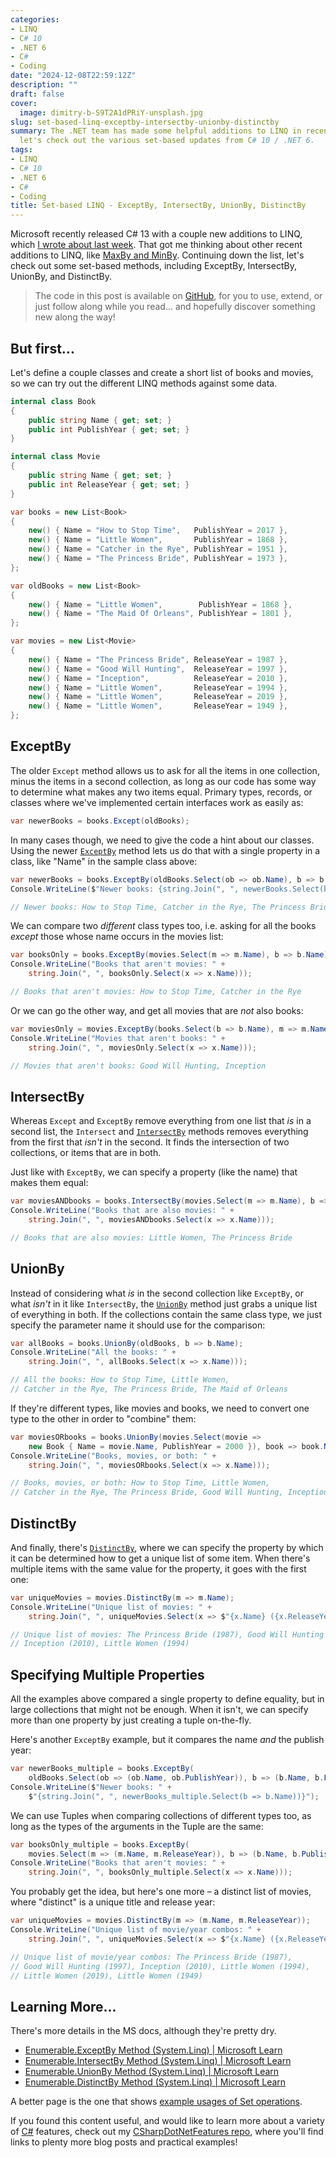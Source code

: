 ```yaml
---
categories:
- LINQ
- C# 10
- .NET 6
- C#
- Coding
date: "2024-12-08T22:59:12Z"
description: ""
draft: false
cover:
  image: dimitry-b-S9T2A1dPRiY-unsplash.jpg
slug: set-based-linq-exceptby-intersectby-unionby-distinctby
summary: The .NET team has made some helpful additions to LINQ in recent years. Today
  let's check out the various set-based updates from C# 10 / .NET 6.
tags:
- LINQ
- C# 10
- .NET 6
- C#
- Coding
title: Set-based LINQ - ExceptBy, IntersectBy, UnionBy, DistinctBy
---
```

Microsoft recently released C# 13 with a couple new additions to LINQ, which [I wrote about last week](https://grantwinney.com/using-linq-countby-and-aggregateby-in-csharp/). That got me thinking about other recent additions to LINQ, like [MaxBy and MinBy](https://grantwinney.com/using-minby-and-maxby-in-csharp/). Continuing down the list, let's check out some set-based methods, including ExceptBy, IntersectBy, UnionBy, and DistinctBy.

> The code in this post is available on [GitHub](https://github.com/grantwinney/CSharpDotNetFeatures/tree/master/C%23%2010/SetBasedLinqMethods), for you to use, extend, or just follow along while you read... and hopefully discover something new along the way!

## But first...

Let's define a couple classes and create a short list of books and movies, so we can try out the different LINQ methods against some data.

```csharp
internal class Book
{
    public string Name { get; set; }
    public int PublishYear { get; set; }
}

internal class Movie
{
    public string Name { get; set; }
    public int ReleaseYear { get; set; }
}

var books = new List<Book>
{
    new() { Name = "How to Stop Time",   PublishYear = 2017 },
    new() { Name = "Little Women",       PublishYear = 1868 },
    new() { Name = "Catcher in the Rye", PublishYear = 1951 },
    new() { Name = "The Princess Bride", PublishYear = 1973 },
};

var oldBooks = new List<Book>
{
    new() { Name = "Little Women",        PublishYear = 1868 },
    new() { Name = "The Maid Of Orleans", PublishYear = 1801 },
};

var movies = new List<Movie>
{
    new() { Name = "The Princess Bride", ReleaseYear = 1987 },
    new() { Name = "Good Will Hunting",  ReleaseYear = 1997 },
    new() { Name = "Inception",          ReleaseYear = 2010 },
    new() { Name = "Little Women",       ReleaseYear = 1994 },
    new() { Name = "Little Women",       ReleaseYear = 2019 },
    new() { Name = "Little Women",       ReleaseYear = 1949 },
};
```

## ExceptBy

The older `Except` method allows us to ask for all the items in one collection, minus the items in a second collection, as long as our code has some way to determine what makes any two items equal. Primary types, records, or classes where we've implemented certain interfaces work as easily as:

```csharp
var newerBooks = books.Except(oldBooks);
```

In many cases though, we need to give the code a hint about our classes. Using the newer [`ExceptBy`](https://learn.microsoft.com/en-us/dotnet/api/system.linq.enumerable.exceptby) method lets us do that with a single property in a class, like "Name" in the sample class above:

```csharp
var newerBooks = books.ExceptBy(oldBooks.Select(ob => ob.Name), b => b.Name);
Console.WriteLine($"Newer books: {string.Join(", ", newerBooks.Select(b => b.Name))}");

// Newer books: How to Stop Time, Catcher in the Rye, The Princess Bride
```

We can compare two _different_ class types too, i.e. asking for all the books _except_ those whose name occurs in the movies list:

```csharp
var booksOnly = books.ExceptBy(movies.Select(m => m.Name), b => b.Name);
Console.WriteLine("Books that aren't movies: " +
    string.Join(", ", booksOnly.Select(x => x.Name)));

// Books that aren't movies: How to Stop Time, Catcher in the Rye
```

Or we can go the other way, and get all movies that are _not_ also books:

```csharp
var moviesOnly = movies.ExceptBy(books.Select(b => b.Name), m => m.Name);
Console.WriteLine("Movies that aren't books: " +
    string.Join(", ", moviesOnly.Select(x => x.Name)));

// Movies that aren't books: Good Will Hunting, Inception
```

## IntersectBy

Whereas `Except` and `ExceptBy` remove everything from one list that _is_ in a second list, the `Intersect` and [`IntersectBy`](https://learn.microsoft.com/en-us/dotnet/api/system.linq.enumerable.intersectby) methods removes everything from the first that _isn't_ in the second. It finds the intersection of two collections, or items that are in both.

Just like with `ExceptBy`, we can specify a property (like the name) that makes them equal:

```csharp
var moviesANDbooks = books.IntersectBy(movies.Select(m => m.Name), b => b.Name);
Console.WriteLine("Books that are also movies: " +
    string.Join(", ", moviesANDbooks.Select(x => x.Name)));

// Books that are also movies: Little Women, The Princess Bride
```

## UnionBy

Instead of considering what _is_ in the second collection like `ExceptBy`, or what _isn't_ in it like `IntersectBy`, the [`UnionBy`](https://learn.microsoft.com/en-us/dotnet/api/system.linq.enumerable.unionby) method just grabs a unique list of everything in both. If the collections contain the same class type, we just specify the parameter name it should use for the comparison:

```csharp
var allBooks = books.UnionBy(oldBooks, b => b.Name);
Console.WriteLine("All the books: " +
    string.Join(", ", allBooks.Select(x => x.Name)));

// All the books: How to Stop Time, Little Women,
// Catcher in the Rye, The Princess Bride, The Maid of Orleans
```

If they're different types, like movies and books, we need to convert one type to the other in order to "combine" them:

```csharp
var moviesORbooks = books.UnionBy(movies.Select(movie =>
    new Book { Name = movie.Name, PublishYear = 2000 }), book => book.Name);
Console.WriteLine("Books, movies, or both: " +
    string.Join(", ", moviesORbooks.Select(x => x.Name)));

// Books, movies, or both: How to Stop Time, Little Women,
// Catcher in the Rye, The Princess Bride, Good Will Hunting, Inception
```

## DistinctBy

And finally, there's [`DistinctBy`](https://learn.microsoft.com/en-us/dotnet/api/system.linq.enumerable.distinctby), where we can specify the property by which it can be determined how to get a unique list of some item. When there's multiple items with the same value for the property, it goes with the first one:

```csharp
var uniqueMovies = movies.DistinctBy(m => m.Name);
Console.WriteLine("Unique list of movies: " +
    string.Join(", ", uniqueMovies.Select(x => $"{x.Name} ({x.ReleaseYear})")));

// Unique list of movies: The Princess Bride (1987), Good Will Hunting (1997),
// Inception (2010), Little Women (1994)
```

## Specifying Multiple Properties

All the examples above compared a single property to define equality, but in large collections that might not be enough. When it isn't, we can specify more than one property by just creating a tuple on-the-fly.

Here's another `ExceptBy` example, but it compares the name _and_ the publish year:

```csharp
var newerBooks_multiple = books.ExceptBy(
    oldBooks.Select(ob => (ob.Name, ob.PublishYear)), b => (b.Name, b.PublishYear));
Console.WriteLine($"Newer books: " +
    $"{string.Join(", ", newerBooks_multiple.Select(b => b.Name))}");
```

We can use Tuples when comparing collections of different types too, as long as the types of the arguments in the Tuple are the same:

```csharp
var booksOnly_multiple = books.ExceptBy(
    movies.Select(m => (m.Name, m.ReleaseYear)), b => (b.Name, b.PublishYear));
Console.WriteLine("Books that aren't movies: " +
    string.Join(", ", booksOnly_multiple.Select(x => x.Name)));
```

You probably get the idea, but here's one more – a distinct list of movies, where "distinct" is a unique title and release year:

```csharp
var uniqueMovies = movies.DistinctBy(m => (m.Name, m.ReleaseYear));
Console.WriteLine("Unique list of movie/year combos: " +
    string.Join(", ", uniqueMovies.Select(x => $"{x.Name} ({x.ReleaseYear})")));

// Unique list of movie/year combos: The Princess Bride (1987),
// Good Will Hunting (1997), Inception (2010), Little Women (1994),
// Little Women (2019), Little Women (1949)
```

## Learning More...

There's more details in the MS docs, although they're pretty dry.

- [Enumerable.ExceptBy Method (System.Linq) | Microsoft Learn](https://learn.microsoft.com/en-us/dotnet/api/system.linq.enumerable.exceptby)
- [Enumerable.IntersectBy Method (System.Linq) | Microsoft Learn](https://learn.microsoft.com/en-us/dotnet/api/system.linq.enumerable.intersectby)
- [Enumerable.UnionBy Method (System.Linq) | Microsoft Learn](https://learn.microsoft.com/en-us/dotnet/api/system.linq.enumerable.unionby)
- [Enumerable.DistinctBy Method (System.Linq) | Microsoft Learn](https://learn.microsoft.com/en-us/dotnet/api/system.linq.enumerable.distinctby)

A better page is the one that shows [example usages of Set operations](https://learn.microsoft.com/en-us/dotnet/csharp/linq/standard-query-operators/set-operations).

If you found this content useful, and would like to learn more about a variety of [C#](https://grantwinney.com/tags/csharp/) features, check out my [CSharpDotNetFeatures repo](https://github.com/grantwinney/CSharpDotNetFeatures), where you'll find links to plenty more blog posts and practical examples!